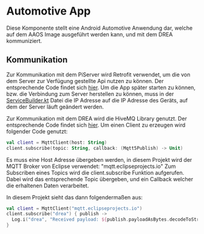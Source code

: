 # Automotive App
Diese Komponente stellt eine Android Automotive Anwendung dar, welche auf dem AAOS Image ausgeführt werden kann, und mit dem DREA kommuniziert. 

## Kommunikation
Zur Kommunikation mit dem PiServer wird Retrofit verwendet, um die von dem Server zur Verfügung gestellte Api nutzen zu können.
Der entsprechende Code findet sich [hier](https://github.com/nickcrisci/Praxisprojekt/blob/c3bf0717c346f5088cdb7d4484165f2a4a0f9d63/AutomotiveApp/automotive/src/main/java/com/example/automotiveApp/retro/). 
Um die App später starten zu können, bzw. die Verbindung zum Server herstellen zu können, muss in der [ServiceBuilder.kt](https://github.com/nickcrisci/Praxisprojekt/blob/c3bf0717c346f5088cdb7d4484165f2a4a0f9d63/AutomotiveApp/automotive/src/main/java/com/example/automotiveApp/retro/ServiceBuilder.kt) Datei die IP Adresse auf die IP Adresse des Geräts, auf dem der Server läuft geändert werden. 

Zur Kommunikation mit dem DREA wird die HiveMQ Library genutzt. Der entsprechende Code findet sich [hier](https://github.com/nickcrisci/Praxisprojekt/tree/c3bf0717c346f5088cdb7d4484165f2a4a0f9d63/AutomotiveApp/automotive/src/main/java/com/example/automotiveApp/mqtt). 
Um einen Client zu erzeugen wird folgender Code genutzt:
```kt
val client = MqttClient(host: String)
client.subscribe(topic: String, callback: (Mqtt5Publish) -> Unit)
```
Es muss eine Host Adresse übergeben werden, in diesem Projekt wird der MQTT Broker von Eclipse verwendet: "mqtt.eclipseprojects.io"
Zum Subscriben eines Topics wird die client.subscribe Funktion aufgerufen. Dabei wird das entsprechende Topic übergeben, und ein Callback welcher die erhaltenen Daten verarbeitet.

In diesem Projekt sieht das dann folgendermaßen aus:
```kt
val client = MqttClient("mqtt.eclipseprojects.io")
client.subscribe("drea") { publish ->
  Log.i("drea", "Received payload: ${publish.payloadAsBytes.decodeToString()}")
}
```
